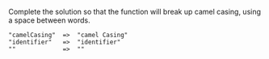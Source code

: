 Complete the solution so that the function will break up camel casing, using a space between words.

```
"camelCasing"  =>  "camel Casing"
"identifier"   =>  "identifier"
""             =>  ""
```